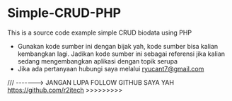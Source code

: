# Simple-CRUD-PHP
This is a source code example simple CRUD biodata using PHP

* Gunakan kode sumber ini dengan bijak yah, kode sumber bisa kalian kembangkan lagi. Jadikan kode sumber ini sebagai referensi jika kalian sedang mengembangkan aplikasi dengan topik serupa
* Jika ada pertanyaan hubungi saya melalui ryucant7@gmail.com

/// -------> JANGAN LUPA FOLLOW GITHUB SAYA YAH https://github.com/r2itech >>>>>>>>>
